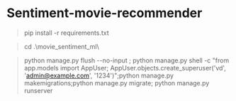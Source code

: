 # Sentiment-movie-recommender

> pip install -r requirements.txt

> cd .\movie_sentiment_ml\

> python manage.py flush --no-input ; python manage.py shell -c "from app.models import AppUser; AppUser.objects.create_superuser('vd', 'admin@example.com', '1234')";python manage.py makemigrations;python manage.py migrate;  python manage.py runserver